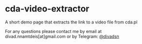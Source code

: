 # cda-video-extractor
A short demo page that extracts the link to a video file from cda.pl

For any questions please contact me by email at divad.nnamtdeis[at]gmail.com or by Telegram: [@divadsn](https://t.me/divadsn)

